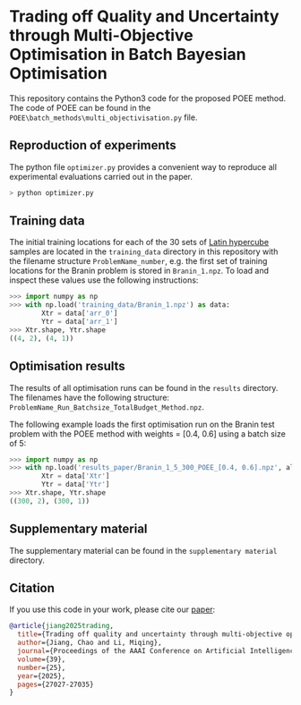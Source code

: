 # Trading off Quality and Uncertainty through Multi-Objective Optimisation in Batch Bayesian Optimisation

This repository contains the Python3 code for the proposed POEE method. The code of POEE can be found in the `POEE\batch_methods\multi_objectivisation.py` file.


## Reproduction of experiments

The python file `optimizer.py` provides a convenient way to reproduce all 
experimental evaluations carried out in the paper. 

```bash
> python optimizer.py
```

## Training data

The initial training locations for each of the 30 sets of
[Latin hypercube](https://www.jstor.org/stable/1268522) samples are located in
the `training_data` directory in this repository with the filename structure
`ProblemName_number`, e.g. the first set of training locations for the Branin
problem is stored in `Branin_1.npz`. 
To load and inspect these values use the following instructions:

```python
>>> import numpy as np
>>> with np.load('training_data/Branin_1.npz') as data:
        Xtr = data['arr_0']
        Ytr = data['arr_1']
>>> Xtr.shape, Ytr.shape
((4, 2), (4, 1))
```

## Optimisation results

The results of all optimisation runs can be found in the `results` directory. The filenames have the following structure:
`ProblemName_Run_Batchsize_TotalBudget_Method.npz`.

The following example loads the first optimisation run on the Branin test
problem with the POEE method with weights = [0.4, 0.6] using a batch size of 5:

```python
>>> import numpy as np
>>> with np.load('results_paper/Branin_1_5_300_POEE_[0.4, 0.6].npz', allow_pickle=True) as data:
        Xtr = data['Xtr']
        Ytr = data['Ytr']
>>> Xtr.shape, Ytr.shape
((300, 2), (300, 1))
```

## Supplementary material

The supplementary material can be found in the `supplementary material` directory. 

## Citation

If you use this code in your work, please cite our
[paper](https://doi.org/10.1609/aaai.v39i25.34909):

```bibtex
@article{jiang2025trading,
  title={Trading off quality and uncertainty through multi-objective optimisation in batch {B}ayesian optimisation},
  author={Jiang, Chao and Li, Miqing},
  journal={Proceedings of the AAAI Conference on Artificial Intelligence},
  volume={39},
  number={25}, 
  year={2025},
  pages={27027-27035}
}
```